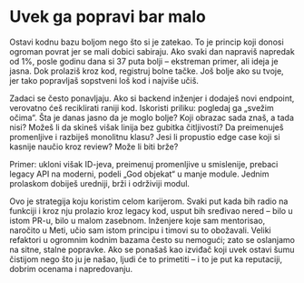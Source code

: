 # Uvek ga popravi bar malo

Ostavi kodnu bazu boljom nego što si je zatekao. To je princip koji donosi ogroman povrat jer se mali dobici sabiraju. Ako svaki dan napraviš napredak od 1%, posle godinu dana si 37 puta bolji – ekstreman primer, ali ideja je jasna. Dok prolaziš kroz kod, registruj bolne tačke. Još bolje ako su tvoje, jer tako popravljaš sopstveni loš kod i najviše učiš.

Zadaci se često ponavljaju. Ako si backend inženjer i dodaješ novi endpoint, verovatno ćeš reciklirati raniji kod. Iskoristi priliku: pogledaj ga „svežim očima“. Šta je danas jasno da je moglo bolje? Koji obrazac sada znaš, a tada nisi? Možeš li da skineš višak linija bez gubitka čitljivosti? Da preimenuješ promenljive i razbiješ monolitnu klasu? Jesi li propustio edge case koji si kasnije naučio kroz review? Može li biti brže?

Primer: ukloni višak ID-jeva, preimenuj promenljive u smislenije, prebaci legacy API na moderni, podeli „God objekat“ u manje module. Jednim prolaskom dobiješ uredniji, brži i održiviji modul.

Ovo je strategija koju koristim celom karijerom. Svaki put kada bih radio na funkciji i kroz nju prolazio kroz legacy kod, usput bih sređivao nered – bilo u istom PR-u, bilo u malom zasebnom. Inženjere koje sam mentorisao, naročito u Meti, učio sam istom principu i timovi su to obožavali. Veliki refaktori u ogromnim kodnim bazama često su nemogući; zato se oslanjamo na sitne, stalne popravke. Ako se ponašaš kao izviđač koji uvek ostavi šumu čistijom nego što ju je našao, ljudi će to primetiti – i to je put ka reputaciji, dobrim ocenama i napredovanju.
